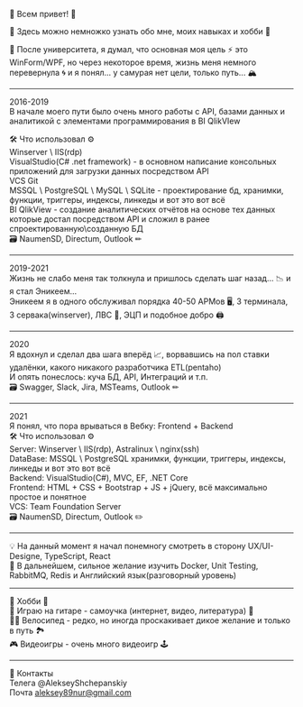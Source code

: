 🎈 Всем привет! 👋
 
🌝 Здесь можно немножко узнать обо мне, моих навыках и хобби 🌚

🧭 После университета, я думал, что основная моя цель ⚡ это WinForm/WPF, но через некоторое время, жизнь меня немного перевернула 🌀 и я понял... у самурая нет цели, только путь... 🏔
___
2016-2019    
В начале моего пути было очень много работы с API, базами данных и аналитикой с элементами программирования в BI QlikVIew    
 
🛠 Что использовал ⚙    
Winserver \ IIS(rdp)   
VisualStudio(C# .net framework) - в основном написание консольных приложений для загрузки данных посредством API   
VCS Git   
MSSQL \ PostgreSQL \ MySQL \ SQLite - проектирование бд, хранимки, функции, триггеры, индексы, линкеды и вот это вот всё   
BI QlikView - создание аналитических отчётов на основе тех данных которые достал посредством API и сложил в ранее спроектированную\созданную БД   
🗃 NaumenSD, Directum, Outlook ✏ 
___
 
2019-2021    
Жизнь не слабо меня так толкнула и пришлось сделать шаг назад... 📉 и я стал Эникеем...   
Эникеем я в одного обслуживал порядка 40-50 АРМов 🖥, 3 терминала, 3 сервака(winserver), ЛВС 🔌, ЭЦП и подобное добро 🖨
___

2020   
Я вдохнул и сделал два шага вперёд 📈, ворвавшись на пол ставки удалёнки, какого никакого разработчика ETL(pentaho)  
И опять понеслось: куча БД, API, Интеграций и т.п.   
🗃 Swagger, Slack, Jira, MSTeams, Outlook ✏
___

2021    
Я понял, что пора врываться в Вебку: Frontend + Backend   
🛠 Что использовал ⚙   
Server: Winserver \ IIS(rdp), Astralinux \ nginx(ssh)  
DataBase: MSSQL \ PostgreSQL хранимки, функции, триггеры, индексы, линкеды и вот это вот всё  
Backend: VisualStudio(C#), MVC, EF, .NET Core  
Frontend: HTML + CSS + Bootstrap + JS + jQuery, всё максимально простое и понятное   
VCS: Team Foundation Server   
🗃 NaumenSD, Directum, Outlook ✏     
___   
💡 На данный момент я начал понемногу смотреть в сторону UX/UI-Designe, TypeScript, React   
🚀 В дальнейшем, сильное желание изучить Docker, Unit Testing, RabbitMQ, Redis и Английский язык(разговорный уровень)     
___   
🎲 Хобби 🧩   
🎸 Играю на гитаре - самоучка (интернет, видео, литература) 🎵      
🚴‍♂️ Велосипед - редко, но иногда проскакивает дикое желание и только в путь 🏞     
🎮 Видеоигры - очень много видеоигр 🕹    
___   
💬 Контакты  
Телега @AlekseyShchepanskiy   
Почта aleksey89nur@gmail.com   

<!--
**KortexN/kortexn** is a ✨ _special_ ✨ repository because its `README.md` (this file) appears on your GitHub profile.

Here are some ideas to get you started:

- 🔭 I’m currently working on ...
- 🌱 I’m currently learning ...
- 👯 I’m looking to collaborate on ...
- 🤔 I’m looking for help with ...
- 💬 Ask me about ...
- 📫 How to reach me: ...
- 😄 Pronouns: ...
- ⚡ Fun fact: ...
-->

